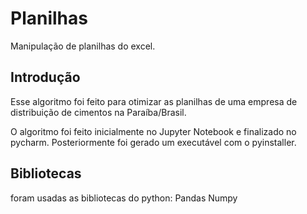 # Planilhas
Manipulação de planilhas do excel.

## Introdução
Esse algoritmo foi feito para otimizar as planilhas de uma empresa de distribuição de cimentos na Paraíba/Brasil. 

O algoritmo foi feito inicialmente no Jupyter Notebook e finalizado no pycharm. Posteriormente foi gerado um executável com o pyinstaller.

## Bibliotecas
foram usadas as bibliotecas do python: 
Pandas
Numpy

